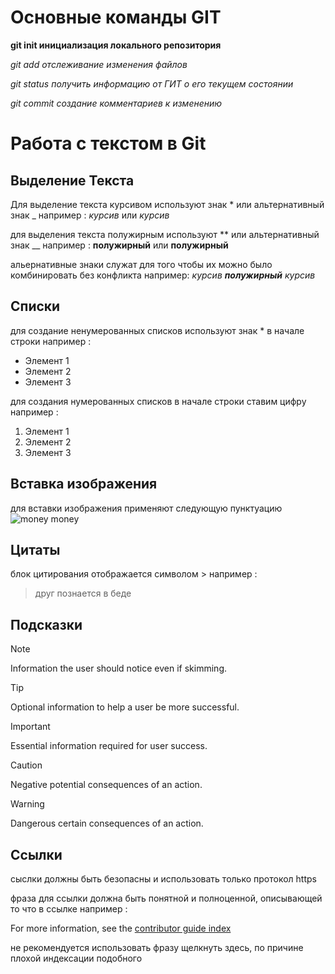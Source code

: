 # Основные команды GIT

**git init инициализация локального репозитория**

*git add отслеживание изменения файлов*

*git status получить информацию от ГИТ о его текущем состоянии*

*git commit создание комментариев к изменению*

# Работа с текстом в Git

## Выделение Текста

Для выделение текста курсивом используют знак *  или альтернативный знак _ например :
*курсив* или _курсив_

для выделения текста полужирным используют ** или альтернативный знак __ например :
**полужирный** или __полужирный__

альернативные знаки служат для того чтобы их можно было комбинировать без конфликта например: 
*курсив __полужирный__ курсив*

## Списки

для создание ненумерованных списков используют знак * в начале строки например :
* Элемент 1
* Элемент 2
* Элемент 3

для создания нумерованных списков в начале строки ставим цифру например :
1. Элемент 1
2. Элемент 2
3. Элемент 3

## Вставка изображения

для вставки изображения применяют следующую пунктуацию ![money money](423.png)

## Цитаты

блок цитирования отображается символом > например :
> друг познается в беде

## Подсказки

> [!NOTE]
> Information the user should notice even if skimming.

> [!TIP]
> Optional information to help a user be more successful.

> [!IMPORTANT]
> Essential information required for user success.

> [!CAUTION]
> Negative potential consequences of an action.

> [!WARNING]
> Dangerous certain consequences of an action.

## Ссылки

сыслки должны быть безопасны и использовать только протокол https

фраза для ссылки должна быть понятной и полноценной, описывающей то что в ссылке например :

For more information, see the [contributor guide index](https://github.com/Azure/azure-content/blob/master/contributor-guide/contributor-guide-index.md)

не рекомендуется использовать фразу щелкнуть здесь, по причине плохой индексации подобного
